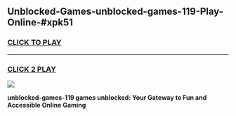 
## Unblocked-Games-unblocked-games-119-Play-Online-#xpk51
<h3>
<a href="https://premium.freeplayer.one?title=unblocked-games-119&ref=27F">CLICK TO PLAY</a></h3>
<hr>

<h3>
<a href="https://premium.freeplayer.one?title=unblocked-games-119&ref=27F">CLICK 2 PLAY</a>
  
</h3>

<a href="https://premium.freeplayer.one?title=unblocked-games-119&ref=27F"><img src="https://clearcache.store/games.png"></a>


**unblocked-games-119 games unblocked: Your Gateway to Fun and Accessible Online Gaming**
